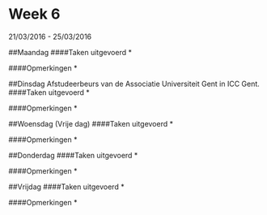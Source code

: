 # Week 6
21/03/2016 - 25/03/2016

##Maandag
####Taken uitgevoerd
* 

####Opmerkingen
* 

##Dinsdag
Afstudeerbeurs van de Associatie Universiteit Gent in ICC Gent.
####Taken uitgevoerd
* 

####Opmerkingen
* 

##Woensdag (Vrije dag)
####Taken uitgevoerd
* 

####Opmerkingen
* 

##Donderdag
####Taken uitgevoerd
* 

####Opmerkingen
* 

##Vrijdag
####Taken uitgevoerd
* 

####Opmerkingen
* 